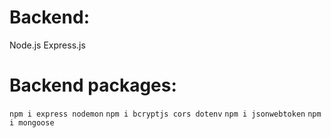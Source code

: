 # Backend:
  Node.js
  Express.js

# Backend packages:
`npm i express nodemon`
`npm i bcryptjs cors dotenv`
`npm i jsonwebtoken`
`npm i mongoose`